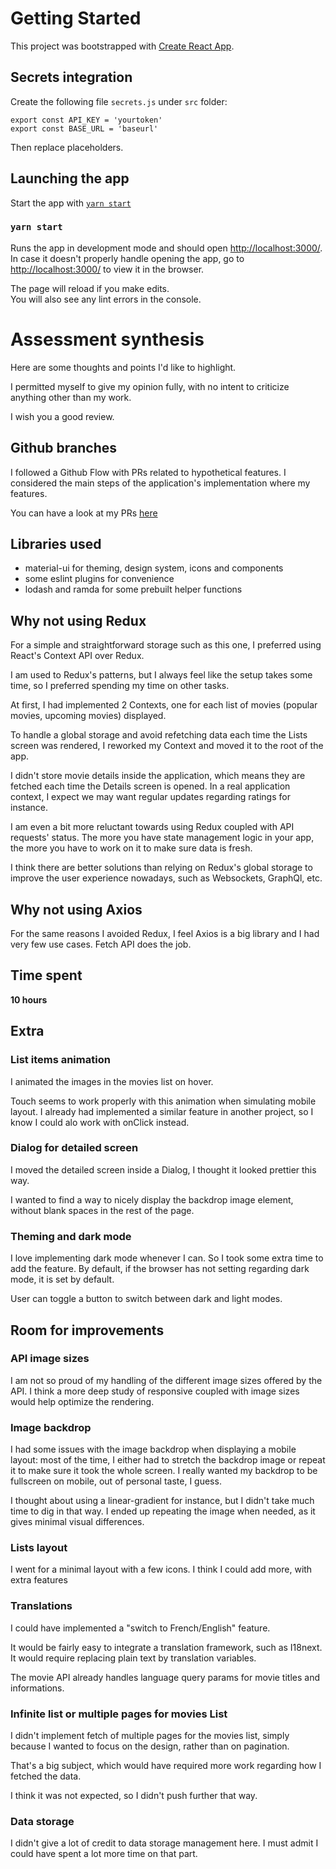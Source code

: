 # Getting Started

This project was bootstrapped with [Create React App](https://github.com/facebook/create-react-app).

## Secrets integration

Create the following file `secrets.js` under `src` folder:
```
export const API_KEY = 'yourtoken'
export const BASE_URL = 'baseurl'
```

Then replace placeholders.

## Launching the app

Start the app with [`yarn start`](#yarn-start)

### `yarn start`

Runs the app in development mode and should open [http://localhost:3000/](http://localhost:3000/).\
In case it doesn't properly handle opening the app, go to [http://localhost:3000/](http://localhost:3000/) to view it in the browser.

The page will reload if you make edits.\
You will also see any lint errors in the console.

# Assessment synthesis

Here are some thoughts and points I'd like to highlight. 

I permitted myself to give my opinion fully, with no intent to criticize anything other than my work. 

I wish you a good review.

## Github branches

I followed a Github Flow with PRs related to hypothetical features. I considered the main steps of the application's implementation where my features.

You can have a look at my PRs [here](https://github.com/seedy/my-movie-app/pulls?q=is%3Apr+is%3Aclosed)

## Libraries used

- material-ui for theming, design system, icons and components
- some eslint plugins for convenience
- lodash and ramda for some prebuilt helper functions

## Why not using Redux

For a simple and straightforward storage such as this one, I preferred using React's Context API over Redux.

I am used to Redux's patterns, but I always feel like the setup takes some time, so I preferred spending my time on other tasks.

At first, I had implemented 2 Contexts, one for each list of movies (popular movies, upcoming movies) displayed.

To handle a global storage and avoid refetching data each time the Lists screen was rendered, I reworked my Context and moved it to the root of the app.

I didn't store movie details inside the application, which means they are fetched each time the Details screen is opened. In a real application context, I expect we may want regular updates regarding ratings for instance.

I am even a bit more reluctant towards using Redux coupled with API requests' status. The more you have state management logic in your app, the more you have to work on it to make sure data is fresh.

I think there are better solutions than relying on Redux's global storage to improve the user experience nowadays, such as Websockets, GraphQl, etc.

## Why not using Axios

For the same reasons I avoided Redux, I feel Axios is a big library and I had very few use cases. Fetch API does the job.

## Time spent

**10 hours**

## Extra

### List items animation

I animated the images in the movies list on hover. 

Touch seems to work properly with this animation when simulating mobile layout. I already had implemented a similar feature in another project, so I know I could alo work with onClick instead.

### Dialog for detailed screen

I moved the detailed screen inside a Dialog, I thought it looked prettier this way.

I wanted to find a way to nicely display the backdrop image element, without blank spaces in the rest of the page.

### Theming and dark mode

I love implementing dark mode whenever I can. So I took some extra time to add the feature. By default, if the browser has not setting regarding dark mode, it is set by default.

User can toggle a button to switch between dark and light modes.

## Room for improvements

### API image sizes

I am not so proud of my handling of the different image sizes offered by the API. I think a more deep study of responsive coupled with image sizes would help optimize the rendering.

### Image backdrop

I had some issues with the image backdrop when displaying a mobile layout: most of the time, I either had to stretch the backdrop image or repeat it to make sure it took the whole screen. I really wanted my backdrop to be fullscreen on mobile, out of personal taste, I guess.

I thought about using a linear-gradient for instance, but I didn't take much time to dig in that way. I ended up repeating the image when needed, as it gives minimal visual differences.

### Lists layout

I went for a minimal layout with a few icons. I think I could add more, with extra features

### Translations

I could have implemented a "switch to French/English" feature.

It would be fairly easy to integrate a translation framework, such as I18next. It would require replacing plain text by translation variables.

The movie API already handles language query params for movie titles and informations.

### Infinite list or multiple pages for movies List

I didn't implement fetch of multiple pages for the movies list, simply because I wanted to focus on the design, rather than on pagination.

That's a big subject, which would have required more work regarding how I fetched the data.

I think it was not expected, so I didn't push further that way.

### Data storage

I didn't give a lot of credit to data storage management here. I must admit I could have spent a lot more time on that part.